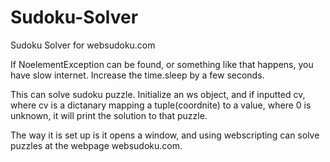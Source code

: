 # Sudoku-Solver
Sudoku Solver for websudoku.com

If NoelementException can be found, or something like that happens, you have slow internet. Increase the time.sleep by a few seconds. 

This can solve sudoku puzzle.
Initialize an ws object, and if inputted cv, where cv is a dictanary mapping a tuple(coordnite) to a value, where 0 is unknown,
it will print the solution to that puzzle. 

The way it is set up is it opens a window, and using webscripting can solve puzzles at the webpage websudoku.com. 
